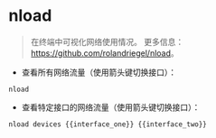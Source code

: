 # nload

> 在终端中可视化网络使用情况。
> 更多信息：<https://github.com/rolandriegel/nload>。

- 查看所有网络流量（使用箭头键切换接口）：

`nload`

- 查看特定接口的网络流量（使用箭头键切换接口）：

`nload devices {{interface_one}} {{interface_two}}`